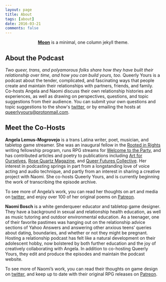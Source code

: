 ```yaml
---
layout: page
title: About
tags: [about]
date: 2016-03-21
comments: false
---
```

    
<center><a href="http://taylantatli.github.io/Moon"><b>Moon</b></a> is a minimal, one column jekyll theme.</center>

## About the Podcast
<i>Two queer, trans, and polyamorous folks share how they have built their relationship over time, and how you can build yours, too.</i>
Queerly Yours is a podcast about the tender, complicated, and fascinating ways that people create and maintain their relationships with partners, friends, and family. Co-hosts Angela and Naomi discuss their own relationship histories and experiences, as well as drawing on perspectives, questions, and topic suggestions from their audience. You can submit your own questions and topic suggestions to the show's <a href="https://twitter.com/queerlyyourspod">twitter</a>, or by emailing the hosts at <queerlyyours@protonmail.com>.

## Meet the Co-Hosts

<b>Angela Lemus-Mogrovejo</b> is a trans Latina writer, poet, musician, and tabletop game streamer. She was an inaugural fellow in the 
<a href="https://rootedinrights.org/video/video-a-blessing-all-my-own/">Rooted in Rights</a> writing fellowship program, runs RPG streams for <a href="https://twitter.com/WelcomePartyRPG">Welcome to the Party</a>, and has contributed articles and poetry to publications including <a href="http://www.artforourselves.org/">Art for Ourselves</a>, <a href="https://rosequartzmagazine.wixsite.com/magazine">Rose Quartz Magazine</a>, and <a href="https://www.queerfutures.com/">Queer Futures Collective</a>. Her interest in podcasting springs in part from a longstanding love of voice acting and audio technique, and partly from an interest in sharing a creative project with Naomi. She co-hosts Queerly Yours, and is currently beginning the work of transcribing the episode archive.

To see more of Angela’s work, you can read her thoughts on art and media on <a href="https://twitter.com/Phoenix24Femme">twitter</a>, and enjoy over 100 of her original poems on <a href="https://www.patreon.com/philosofemme/">Patreon</a>.

<b>Naomi Bosch</b> is a white genderqueer educator and tabletop game designer. They have a background in sexual and relationship health education, as well as music tutoring and outdoor environmental education. As a teenager, one of their favorite pastimes was hanging out on the relationship advice sections of Yahoo Answers and answering other anxious teens’ queries about dating, boundaries, and whether or not they might be pregnant. Hosting a relationship podcast has felt like a natural development on their adolescent hobby, now bolstered by both further education and the joy of creatively collaborating with Angela. In addition to co-hosting Queerly Yours, they edit and produce the episodes and maintain the podcast website.

To see more of Naomi’s work, you can read their thoughts on game design on <a href="https://twitter.com/adanarama">twitter</a>, and keep up to date with their original RPG releases on <a href="https://www.patreon.com/adanarama">Patreon</a>.
